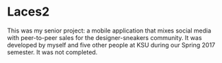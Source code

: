 # Laces2
This was my senior project: a mobile application that mixes social media with peer-to-peer sales for the designer-sneakers community. 
It was developed by myself and five other people at KSU during our Spring 2017 semester. It was not completed.
